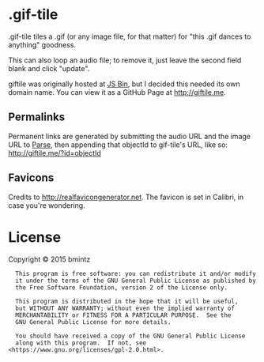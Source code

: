 # .gif-tile
.gif-tile tiles a .gif (or any image file, for that matter) for "this .gif dances to anything" goodness.

This can also loop an audio file; to remove it, just leave the second field blank and click "update".

giftile was originally hosted at [JS Bin](http://jsbin.com/tikodi), but I decided this needed its own domain name.
You can view it as a GitHub Page at http://giftile.me.

## Permalinks
Permanent links are generated by submitting the audio URL and the image URL to [Parse](https://www.parse.com), then appending that objectId to gif-tile's URL, like so:
  http://giftile.me/?id=objectId

## Favicons
Credits to http://realfavicongenerator.net.  The favicon is set in Calibri, in case you're wondering.

# License
Copyright © 2015 bmintz

      This program is free software: you can redistribute it and/or modify
      it under the terms of the GNU General Public License as published by
      the Free Software Foundation, version 2 of the License only.

      This program is distributed in the hope that it will be useful,
      but WITHOUT ANY WARRANTY; without even the implied warranty of
      MERCHANTABILITY or FITNESS FOR A PARTICULAR PURPOSE.  See the
      GNU General Public License for more details.

      You should have received a copy of the GNU General Public License
      along with this program.  If not, see <https://www.gnu.org/licenses/gpl-2.0.html>.

